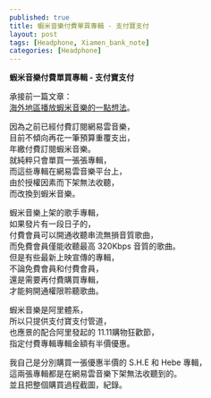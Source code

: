 ```yaml
---
published: true
title: 蝦米音樂付費單買專輯 - 支付寶支付
layout: post
tags: [Headphone, Xiamen_bank_note]
categories: [Headphone]
---
```


**蝦米音樂付費單買專輯 - 支付寶支付**    
    
承接前一篇文章：        
[海外地區播放蝦米音樂的一點想法][1]。   
    
因為之前已經付費訂閱網易雲音樂，    
目前不傾向再花一筆預算重覆支出，    
年繳付費訂閱蝦米音樂。   
就純粹只會單買一張張專輯，   
而這些專輯在網易雲音樂平台上，   
由於授權因素而下架無法收聽，    
而改換到蝦米音樂。   
    
蝦米音樂上架的歌手專輯，    
如果發片有一段日子的，   
付費會員可以開通收聽串流無損音質歌曲，   
而免費會員僅能收聽最高 320Kbps 音質的歌曲。    
但是有些最新上映宣傳的專輯，    
不論免費會員和付費會員，    
還是需要再付費購買專輯，    
才能夠開通權限聆聽歌曲。    
    
蝦米音樂是阿里體系，    
所以只提供支付寶支付管道，   
也應景的配合阿里發起的 11.11購物狂歡節，   
指定付費專輯專輯金額有半價優惠。    
    
我自己是分別購買一張優惠半價的 S.H.E 和 Hebe 專輯，    
這兩張專輯都是在網易雲音樂下架無法收聽到的。    
並且把整個購買過程截圖，紀錄。   

<div id="lightgallery" class="owl-carousel owl-theme">
<a href="https://res.cloudinary.com/shengshampoo/image/upload/s---ZhOf_FM--/v1478769326/Screenshot_2016-11-10-14-04-321-fs8_cfl44u.png" data-sub-html="蝦米音樂 雙11五折專輯優惠活動"><img class="responsively-lazy responsively-lazy-300" src="https://res.cloudinary.com/shengshampoo/image/upload/s--gVyAlbe5--/v1478769326/Screenshot_2016-11-10-14-04-322-fs8_j0wcsl.png" srcset="data:image/gif;base64,R0lGODlhAQABAIAAAP///////yH5BAEKAAEALAAAAAABAAEAAAICTAEAOw==" /></a>
<a href="https://res.cloudinary.com/shengshampoo/image/upload/s--DRgmYaYD--/v1478769326/Screenshot_2016-11-10-14-04-511-fs8_dn8zqq.png" data-sub-html="蝦米音樂 雙11五折專輯優惠活動"><img class="responsively-lazy responsively-lazy-300" src="https://res.cloudinary.com/shengshampoo/image/upload/s--VqEEeIDu--/v1478769326/Screenshot_2016-11-10-14-04-512-fs8_zixogd.png" srcset="data:image/gif;base64,R0lGODlhAQABAIAAAP///////yH5BAEKAAEALAAAAAABAAEAAAICTAEAOw==" /></a>
<a href="https://res.cloudinary.com/shengshampoo/image/upload/s--N6OFHcIe--/v1478769327/Screenshot_2016-11-10-14-05-061-fs8_ulllaw.png" data-sub-html="S.H.E. 數字專輯半價上架"><img class="responsively-lazy responsively-lazy-300" src="https://res.cloudinary.com/shengshampoo/image/upload/s--sI2yJ5rL--/v1478769326/Screenshot_2016-11-10-14-05-062-fs8_zuq1mr.png" srcset="data:image/gif;base64,R0lGODlhAQABAIAAAP///////yH5BAEKAAEALAAAAAABAAEAAAICTAEAOw==" /></a>
<a href="https://res.cloudinary.com/shengshampoo/image/upload/s--4Yv3Z8ih--/v1478769327/Screenshot_2016-11-10-14-05-371-fs8_lee71s.png" data-sub-html="支付寶付費 金額CNY 4"><img class="responsively-lazy responsively-lazy-300" src="https://res.cloudinary.com/shengshampoo/image/upload/s--_0dluVT3--/v1478769327/Screenshot_2016-11-10-14-05-372-fs8_kacy4o.png" srcset="data:image/gif;base64,R0lGODlhAQABAIAAAP///////yH5BAEKAAEALAAAAAABAAEAAAICTAEAOw==" /></a>
<a href="https://res.cloudinary.com/shengshampoo/image/upload/s--n-ikrFho--/v1478770206/Screenshot_2016-11-10-15-12-371-fs8_gt12sh.png" data-sub-html="S.H.E. 數字專輯專輯播放清單"><img class="responsively-lazy responsively-lazy-300" src="https://res.cloudinary.com/shengshampoo/image/upload/s--yCD8Nm1r--/v1478770206/Screenshot_2016-11-10-15-12-372-fs8_qzm8k5.png" srcset="data:image/gif;base64,R0lGODlhAQABAIAAAP///////yH5BAEKAAEALAAAAAABAAEAAAICTAEAOw==" /></a>
<a href="https://res.cloudinary.com/shengshampoo/image/upload/s--tEvJAdaC--/v1478770206/Screenshot_2016-11-10-15-30-201-fs8_xezsu9.png" data-sub-html="S.H.E. 數字專輯專輯無損格式串流播放"><img class="responsively-lazy responsively-lazy-300" src="https://res.cloudinary.com/shengshampoo/image/upload/s--M7yLIAYr--/v1478770206/Screenshot_2016-11-10-15-30-202-fs8_io3xlg.png" srcset="data:image/gif;base64,R0lGODlhAQABAIAAAP///////yH5BAEKAAEALAAAAAABAAEAAAICTAEAOw==" /></a>
</div>

[1]: https://shengshampoo.github.io/headphone/2016/10/16/xiami-music-outside-cn.html
